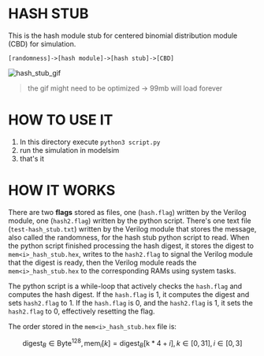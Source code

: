 # HASH STUB

This is the hash module stub for centered binomial distribution module (CBD) for simulation.

```
[randomness]->[hash module]->[hash stub]->[CBD]
```

![hash_stub_gif](/attachments/hash_stub_2025-09-07-025113-optimize1.gif)

> the gif might need to be optimized -> 99mb will load forever

# HOW TO USE IT
1. In this directory execute `python3 script.py`
2. run the simulation in modelsim
3. that's it

# HOW IT WORKS

There are two **flags** stored as files, one (`hash.flag`) written by the Verilog module, one (`hash2.flag`) written by the python script. There's one text file (`test-hash_stub.txt`) written by the Verilog module that stores the message, also called the randomness, for the hash stub python script to read. When the python script finished processing the hash digest, it stores the digest to `mem<i>_hash_stub.hex`, writes to the `hash2.flag` to signal the Verilog module that the digest is ready, then the Verilog module reads the `mem<i>_hash_stub.hex` to the corresponding RAMs using system tasks.

The python script is a while-loop that actively checks the `hash.flag` and computes the hash digest. If the `hash.flag` is 1, it computes the digest and sets `hash2.flag` to 1. If the `hash.flag` is 0, and the `hash2.flag` is 1, it sets the `hash2.flag` to 0, effectively resetting the flag.

The order stored in the `mem<i>_hash_stub.hex` file is: 

$$\text{digest}_{B}\in \text{Byte}^{128},\,\text{mem}_i[k]=\text{digest}_{B}[\text{k}*4+ i], k\in[0,31], i\in[0,3] $$

